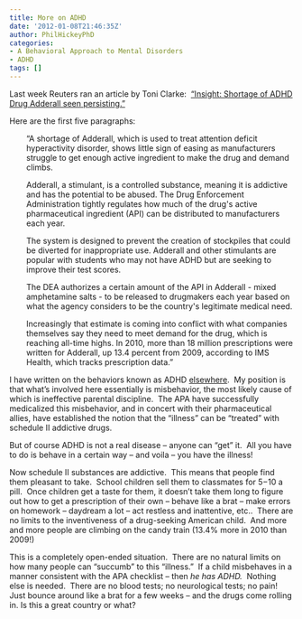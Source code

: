 ```yaml
---
title: More on ADHD
date: '2012-01-08T21:46:35Z'
author: PhilHickeyPhD
categories:
- A Behavioral Approach to Mental Disorders
- ADHD
tags: []
---
```


Last week Reuters ran an article by Toni Clarke:  <a href="http://www.reuters.com/article/2012/01/01/us-adhd-adderall-shortage-idUSTRE80009E20120101">“Insight: Shortage of ADHD Drug Adderall seen persisting.”</a>

Here are the first five paragraphs:
<p style="padding-left: 30px;">“A shortage of Adderall, which is used to treat attention deficit hyperactivity disorder, shows little sign of easing as manufacturers struggle to get enough active ingredient to make the drug and demand climbs.</p>
<p style="padding-left: 30px;">Adderall, a stimulant, is a controlled substance, meaning it is addictive and has the potential to be abused. The Drug Enforcement Administration tightly regulates how much of the drug's active pharmaceutical ingredient (API) can be distributed to manufacturers each year.</p>
<p style="padding-left: 30px;">The system is designed to prevent the creation of stockpiles that could be diverted for inappropriate use. Adderall and other stimulants are popular with students who may not have ADHD but are seeking to improve their test scores.</p>
<p style="padding-left: 30px;">The DEA authorizes a certain amount of the API in Adderall - mixed amphetamine salts - to be released to drugmakers each year based on what the agency considers to be the country's legitimate medical need.</p>
<p style="padding-left: 30px;">Increasingly that estimate is coming into conflict with what companies themselves say they need to meet demand for the drug, which is reaching all-time highs. In 2010, more than 18 million prescriptions were written for Adderall, up 13.4 percent from 2009, according to IMS Health, which tracks prescription data.”</p>
I have written on the behaviors known as ADHD <a href="https://www.behaviorismandmentalhealth.com/2009/03/31/attention-deficithyperactivity-disorder/">elsewhere</a>.  My position is that what’s involved here essentially is misbehavior, the most likely cause of which is ineffective parental discipline.  The APA have successfully medicalized this misbehavior, and in concert with their pharmaceutical allies, have established the notion that the “illness” can be “treated” with schedule II addictive drugs.

But of course ADHD is not a real disease – anyone can “get” it.  All you have to do is behave in a certain way – and voila – you have the illness!

Now schedule II substances are addictive.  This means that people find them pleasant to take.  School children sell them to classmates for $5-$10 a pill.  Once children get a taste for them, it doesn’t take them long to figure out how to get a prescription of their own – behave like a brat – make errors on homework – daydream a lot – act restless and inattentive, etc..  There are no limits to the inventiveness of a drug-seeking American child.  And more and more people are climbing on the candy train (13.4% more in 2010 than 2009!)

This is a completely open-ended situation.  There are no natural limits on how many people can “succumb” to this “illness.”  If a child misbehaves in a manner consistent with the APA checklist – then <em>he has ADHD.</em>  Nothing else is needed.  There are no blood tests; no neurological tests; no pain!  Just bounce around like a brat for a few weeks – and the drugs come rolling in. Is this a great country or what?